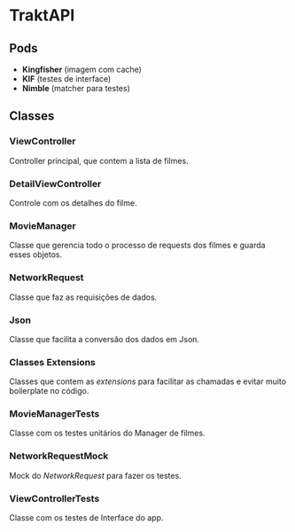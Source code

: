 # TraktAPI

## Pods

- **Kingfisher** (imagem com cache)
- **KIF** (testes de interface)
- **Nimble** (matcher para testes)

## Classes

### ViewController

Controller principal, que contem a lista de filmes.

### DetailViewController

Controle com os detalhes do filme.

### MovieManager

Classe que gerencia todo o processo de requests dos filmes e guarda esses objetos.

### NetworkRequest

Classe que faz as requisições de dados.

### Json

Classe que facilita a conversão dos dados em Json.

### Classes Extensions

Classes que contem as *extensions* para facilitar as chamadas e evitar muito boilerplate no código.

### MovieManagerTests

Classe com os testes unitários do Manager de filmes.

### NetworkRequestMock

Mock do *NetworkRequest* para fazer os testes.

### ViewControllerTests

Classe com os testes de Interface do app.
